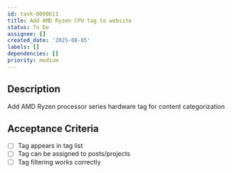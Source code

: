 ```yaml
---
id: task-0000611
title: Add AMD Ryzen CPU tag to website
status: To Do
assignee: []
created_date: '2025-08-05'
labels: []
dependencies: []
priority: medium
---
```


## Description

Add AMD Ryzen processor series hardware tag for content categorization

## Acceptance Criteria

- [ ] Tag appears in tag list
- [ ] Tag can be assigned to posts/projects
- [ ] Tag filtering works correctly
